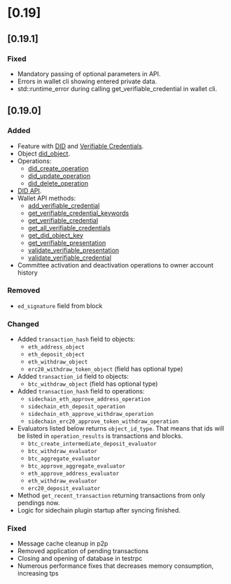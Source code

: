 # [0.19]

## [0.19.1]

### Fixed
- Mandatory passing of optional parameters in API.
- Errors in wallet cli showing entered private data.
- std::runtime_error during calling get_verifiable_credential in wallet cli.

## [0.19.0]

### Added

- Feature with [DID](https://www.w3.org/TR/did-core/) and [Verifiable Credentials](https://www.w3.org/TR/vc-data-model/).
- Object [did_object](../api-reference/echo-objects/objects-order.md#didobject).
- Operations:
    - [did_create_operation](../api-reference/echo-operations/did.md#didcreateoperation)
    - [did_update_operation](../api-reference/echo-operations/did.md#didupdateoperation)
    - [did_delete_operation](../api-reference/echo-operations/did.md#diddeleteoperation)
- [DID API](../api-reference/echo-node-api/did-api.md).
- Wallet API methods:
    - [add_verifiable_credential](../api-reference/echo-wallet-api/README.md#add_verifiable_credential-keyword-verifiable_cred)
    - [get_verifiable_credential_keywords](../api-reference/echo-wallet-api/README.md#get_verifiable_credential_keywords)
    - [get_verifiable_credential](../api-reference/echo-wallet-api/README.md#get_verifiable_credential-keyword)
    - [get_all_verifiable_credentials](../api-reference/echo-wallet-api/README.md#get_all_verifiable_credentials)
    - [get_did_object_key](../api-reference/echo-wallet-api/README.md#get_did_object_key-id_string)
    - [get_verifiable_presentation](../api-reference/echo-wallet-api/README.md#get_verifiable_presentation-vc_keywords)
    - [validate_verifiable_presentation](../api-reference/echo-wallet-api/README.md#validate_verifiable_presentation-presentation)
    - [validate_verifiable_credential](../api-reference/echo-wallet-api/README.md#validate_verifiable_credential-credential)
- Committee activation and deactivation operations to owner account history

### Removed

- `ed_signature` field from block 

### Changed

- Added `transaction_hash` field to objects:
    - `eth_address_object`
    - `eth_deposit_object`
    - `eth_withdraw_object`
    - `erc20_withdraw_token_object` (field has optional type)
- Added `transaction_id` field to objects:
    - `btc_withdraw_object` (field has optional type)
- Added `transaction_hash` field to operations:
    - `sidechain_eth_approve_address_operation`
    - `sidechain_eth_deposit_operation`
    - `sidechain_eth_approve_withdraw_operation`
    - `sidechain_erc20_approve_token_withdraw_operation`
- Evaluators listed below returns `object_id_type`. That means that ids will be listed in `operation_results` is transactions and blocks.
    - `btc_create_intermediate_deposit_evaluator`
    - `btc_withdraw_evaluator`
    - `btc_aggregate_evaluator`
    - `btc_approve_aggregate_evaluator`
    - `eth_approve_address_evaluator`
    - `eth_withdraw_evaluator`
    - `erc20_deposit_evaluator`
- Method `get_recent_transaction` returning transactions from only pendings now.
- Logic for sidechain plugin startup after syncing finished.

### Fixed 

- Message cache cleanup in p2p
- Removed application of pending transactions
- Closing and opening of database in testrpc
- Numerous performance fixes that decreases memory consumption, increasing tps
